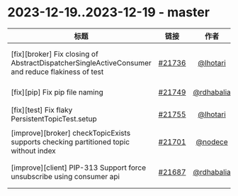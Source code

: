 # 2023-12-19..2023-12-19 - master
| 标题 | 链接 | 作者 | 标签 |
| - | :--: | :--: | - |
| [fix][broker] Fix closing of AbstractDispatcherSingleActiveConsumer and reduce flakiness of test | [#21736](https://github.com/apache/pulsar/pull/21736) | [@lhotari](https://github.com/lhotari) | `type/bug` `component/broker` `flaky-tests` `doc-not-needed` `ready-to-test`  | 
| [fix][pip] Fix pip file naming | [#21749](https://github.com/apache/pulsar/pull/21749) | [@rdhabalia](https://github.com/rdhabalia) | `PIP` `doc-not-needed`  | 
| [fix][test] Fix flaky PersistentTopicTest.setup | [#21755](https://github.com/apache/pulsar/pull/21755) | [@lhotari](https://github.com/lhotari) | `flaky-tests` `doc-not-needed` `ready-to-test`  | 
| [improve][broker] checkTopicExists supports checking partitioned topic without index | [#21701](https://github.com/apache/pulsar/pull/21701) | [@nodece](https://github.com/nodece) | `doc-not-needed` `ready-to-test`  | 
| [improve][client] PIP-313 Support force unsubscribe using consumer api | [#21687](https://github.com/apache/pulsar/pull/21687) | [@rdhabalia](https://github.com/rdhabalia) | `component/client` `component/broker` `doc-not-needed` `ready-to-test`  | 
